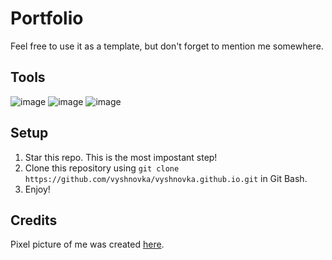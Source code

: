 # Portfolio

Feel free to use it as a template, but don't forget to mention me somewhere.

## Tools

![image](https://img.shields.io/badge/HTML-e33c26?style=for-the-badge&logo=html5&logoColor=white) 
![image](https://img.shields.io/badge/CSS-1572B6?style=for-the-badge&logo=css3&logoColor=white) 
![image](https://img.shields.io/badge/JavaScript-c4b112?style=for-the-badge&logo=javascript&logoColor=white) 

## Setup

1. Star this repo. This is the most impostant step!
2. Clone this repository using `git clone https://github.com/vyshnovka/vyshnovka.github.io.git` in Git Bash.    
3. Enjoy!

## Credits

Pixel picture of me was created [here](https://picrew.me/image_maker/112842).
